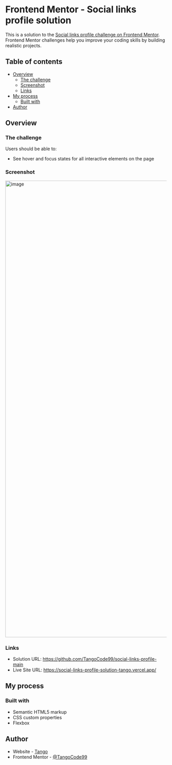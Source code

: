 # Frontend Mentor - Social links profile solution

This is a solution to the [Social links profile challenge on Frontend Mentor](https://www.frontendmentor.io/challenges/social-links-profile-UG32l9m6dQ). Frontend Mentor challenges help you improve your coding skills by building realistic projects. 

## Table of contents

- [Overview](#overview)
  - [The challenge](#the-challenge)
  - [Screenshot](#screenshot)
  - [Links](#links)
- [My process](#my-process)
  - [Built with](#built-with)
- [Author](#author)

## Overview

### The challenge

Users should be able to:

- See hover and focus states for all interactive elements on the page

### Screenshot

<img width="1421" alt="image" src="https://github.com/user-attachments/assets/9df440ba-9328-4dbc-9644-108fbb787819" />

### Links

- Solution URL: https://github.com/TangoCode99/social-links-profile-main
- Live Site URL: https://social-links-profile-solution-tango.vercel.app/

## My process

### Built with

- Semantic HTML5 markup
- CSS custom properties
- Flexbox

## Author

- Website - [Tango](https://tangonham.vercel.app/)
- Frontend Mentor - [@TangoCode99](https://www.frontendmentor.io/profile/TangoCode99)
